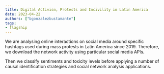```yaml
---
title: Digital Activism, Protests and Incivility in Latin America
date: 2023-04-22
authors: ["bgonzalezbustamante"]
tags:
- flagship
---
```


We are analysing online interactions on social media around specific hashtags used during mass protests in Latin America since 2019. Therefore, we download the network activity using particular social media APIs.

<!--more-->

Then we classify sentiments and toxicity levels before applying a number of causal identification strategies and social network analysis applications.
